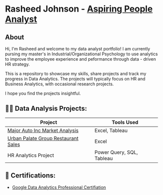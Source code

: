 <h1>Rasheed Johnson - <a href="https://www.linkedin.com/in/rasheed-johnson-a30947260/"> Aspiring People Analyst</a>

<h2>About</h2>  

 Hi, I'm Rasheed and welcome to my data analyst portfolio! I am currently pursing my master's in Industrial/Organizational Psychology to use analytics to improve the employee experience and peformance through data - driven HR strategy. 

This is a repository to showcase my skills, share projects and track my progress in Data Analytics. The projects will typically focus on HR and Business Analytics, with occasional research projects.

I hope you find the projects insightful.

<h2>👨‍💻 Data Analysis Projects:</h2>

| Project | Tools Used |
|--------------|------------|
|<a href="https://github.com/Mun-eo/Major-Auto-Inc-Market-Analysis">Major Auto Inc Market Analysis| Excel, Tableau |
| <a href="https://github.com/Mun-eo/Urban-Palate-Group-Restaurant-Sales-Analysis">Urban Palate Group Restaurant Sales  | Excel |
| HR Analytics Project | Power Query, SQL, Tableau |

<h2> 📑 Certifications:</h2>

 - <a href="https://www.credly.com/badges/e397c830-9e45-4770-a4f6-6f3ea15d4e11/linked_in_profile"> Google Data Analytics Professional Certifiation</a>
